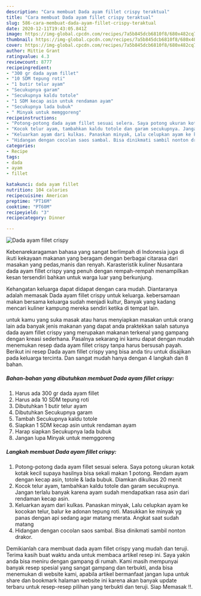 ```yaml
---
description: "Cara membuat Dada ayam fillet crispy teraktual"
title: "Cara membuat Dada ayam fillet crispy teraktual"
slug: 586-cara-membuat-dada-ayam-fillet-crispy-teraktual
date: 2020-12-11T19:43:05.841Z
image: https://img-global.cpcdn.com/recipes/7a5b845dcb6810f8/680x482cq70/dada-ayam-fillet-crispy-foto-resep-utama.jpg
thumbnail: https://img-global.cpcdn.com/recipes/7a5b845dcb6810f8/680x482cq70/dada-ayam-fillet-crispy-foto-resep-utama.jpg
cover: https://img-global.cpcdn.com/recipes/7a5b845dcb6810f8/680x482cq70/dada-ayam-fillet-crispy-foto-resep-utama.jpg
author: Mittie Grant
ratingvalue: 4.3
reviewcount: 8777
recipeingredient:
- "300 gr dada ayam fillet"
- "10 SDM tepung roti"
- "1 butir telur ayam"
- "Secukupnya garam"
- "Secukupnya kaldu totole"
- "1 SDM kecap asin untuk rendaman ayam"
- "Secukupnya lada bubuk"
- " Minyak untuk memggoreng"
recipeinstructions:
- "Potong-potong dada ayam fillet sesuai selera. Saya potong ukuran kotak kotak kecil supaya hasilnya bisa sekali makan 1 potong. Rendam ayam dengan kecap asin, totole &amp; lada bubuk. Diamkan dikulkas 20 menit"
- "Kocok telur ayam, tambahkan kaldu totole dan garam secukupnya. Jangan terlalu banyak karena ayam sudah mendapatkan rasa asin dari rendaman kecap asin."
- "Keluarkan ayam dari kulkas. Panaskan minyak, Lalu celupkan ayam ke kocokan telur, balur ke adonan tepung roti. Masukkan ke minyak yg panas dengan api sedang agar matang merata. Angkat saat sudah matang"
- "Hidangan dengan cocolan saos sambal. Bisa dinikmati sambil nonton drakor."
categories:
- Recipe
tags:
- dada
- ayam
- fillet

katakunci: dada ayam fillet 
nutrition: 104 calories
recipecuisine: American
preptime: "PT16M"
cooktime: "PT60M"
recipeyield: "3"
recipecategory: Dinner

---
```



![Dada ayam fillet crispy](https://img-global.cpcdn.com/recipes/7a5b845dcb6810f8/680x482cq70/dada-ayam-fillet-crispy-foto-resep-utama.jpg)

Kebenarekaragaman bahasa yang sangat berlimpah di Indonesia juga di ikuti kekayaan makanan yang beragam dengan berbagai citarasa dari masakan yang pedas,manis dan renyah. Karasteristik kuliner Nusantara dada ayam fillet crispy yang penuh dengan rempah-rempah menampilkan kesan tersendiri bahkan untuk warga luar yang berkunjung.




Kehangatan keluarga dapat didapat dengan cara mudah. Diantaranya adalah memasak Dada ayam fillet crispy untuk keluarga. kebersamaan makan bersama keluarga sudah menjadi kultur, Banyak yang kadang mencari kuliner kampung mereka sendiri ketika di tempat lain.

untuk kamu yang suka masak atau harus menyiapkan masakan untuk orang lain ada banyak jenis makanan yang dapat anda praktekkan salah satunya dada ayam fillet crispy yang merupakan makanan terkenal yang gampang dengan kreasi sederhana. Pasalnya sekarang ini kamu dapat dengan mudah menemukan resep dada ayam fillet crispy tanpa harus bersusah payah.
Berikut ini resep Dada ayam fillet crispy yang bisa anda tiru untuk disajikan pada keluarga tercinta. Dan sangat mudah hanya dengan 4 langkah dan 8 bahan.


<!--inarticleads1-->

##### Bahan-bahan yang dibutuhkan membuat Dada ayam fillet crispy:

1. Harus ada 300 gr dada ayam fillet
1. Harus ada 10 SDM tepung roti
1. Dibutuhkan 1 butir telur ayam
1. Dibutuhkan Secukupnya garam
1. Tambah Secukupnya kaldu totole
1. Siapkan 1 SDM kecap asin untuk rendaman ayam
1. Harap siapkan Secukupnya lada bubuk
1. Jangan lupa  Minyak untuk memggoreng




<!--inarticleads2-->

##### Langkah membuat  Dada ayam fillet crispy:

1. Potong-potong dada ayam fillet sesuai selera. Saya potong ukuran kotak kotak kecil supaya hasilnya bisa sekali makan 1 potong. Rendam ayam dengan kecap asin, totole &amp; lada bubuk. Diamkan dikulkas 20 menit
1. Kocok telur ayam, tambahkan kaldu totole dan garam secukupnya. Jangan terlalu banyak karena ayam sudah mendapatkan rasa asin dari rendaman kecap asin.
1. Keluarkan ayam dari kulkas. Panaskan minyak, Lalu celupkan ayam ke kocokan telur, balur ke adonan tepung roti. Masukkan ke minyak yg panas dengan api sedang agar matang merata. Angkat saat sudah matang
1. Hidangan dengan cocolan saos sambal. Bisa dinikmati sambil nonton drakor.




Demikianlah cara membuat dada ayam fillet crispy yang mudah dan teruji. Terima kasih buat waktu anda untuk membaca artikel resep ini. Saya yakin anda bisa meniru dengan gampang di rumah. Kami masih mempunyai banyak resep spesial yang sangat gampang dan terbukti, anda bisa menemukan di website kami, apabila artikel bermanfaat jangan lupa untuk share dan bookmark halaman website ini karena akan banyak update terbaru untuk resep-resep pilihan yang terbukti dan teruji. Siap Memasak !!. 
